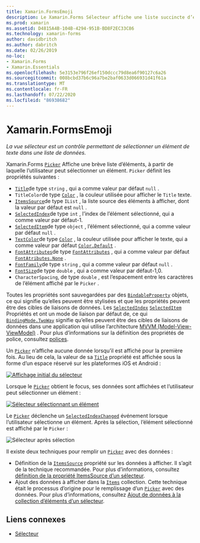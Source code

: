 ```yaml
---
title: Xamarin.FormsEmoji
description: Le Xamarin.Forms Sélecteur affiche une liste succincte d’éléments, à partir desquels l’utilisateur peut sélectionner un élément. Cet article explique comment utiliser la classe Picker pour sélectionner un élément de texte dans une liste de données.
ms.prod: xamarin
ms.assetid: D4815A4B-104B-4294-951B-BD8F2EC33C86
ms.technology: xamarin-forms
author: davidbritch
ms.author: dabritch
ms.date: 02/26/2019
no-loc:
- Xamarin.Forms
- Xamarin.Essentials
ms.openlocfilehash: 5e3153e796f26ef150dccc79d8ea6f90127c6a26
ms.sourcegitcommit: 008bcbd37b6c96a7be2baf0633d066931d41f61a
ms.translationtype: MT
ms.contentlocale: fr-FR
ms.lasthandoff: 07/22/2020
ms.locfileid: "86938682"
---
```

# <a name="xamarinforms-picker"></a>Xamarin.FormsEmoji

_La vue sélecteur est un contrôle permettant de sélectionner un élément de texte dans une liste de données._

Xamarin.Forms [`Picker`](xref:Xamarin.Forms.Picker) Affiche une brève liste d’éléments, à partir de laquelle l’utilisateur peut sélectionner un élément. `Picker` définit les propriétés suivantes :

- [`Title`](xref:Xamarin.Forms.Picker.Title)de type `string` , qui a comme valeur par défaut `null` .
- `TitleColor`de type [`Color`](xref:Xamarin.Forms.Color) , la couleur utilisée pour afficher le `Title` texte.
- [`ItemsSource`](xref:Xamarin.Forms.Picker.ItemsSource)de type `IList` , la liste source des éléments à afficher, dont la valeur par défaut est `null` .
- [`SelectedIndex`](xref:Xamarin.Forms.Picker.SelectedIndex)de type `int` , l’index de l’élément sélectionné, qui a comme valeur par défaut-1.
- [`SelectedItem`](xref:Xamarin.Forms.Picker.SelectedItem)de type `object` , l’élément sélectionné, qui a comme valeur par défaut `null` .
- [`TextColor`](xref:Xamarin.Forms.Picker.TextColor)de type [`Color`](xref:Xamarin.Forms.Color) , la couleur utilisée pour afficher le texte, qui a comme valeur par défaut [`Color.Default`](xref:Xamarin.Forms.Color.Default) .
- [`FontAttributes`](xref:Xamarin.Forms.Picker.FontAttributes)de type [`FontAttributes`](xref:Xamarin.Forms.FontAttributes) , qui a comme valeur par défaut [`FontAtributes.None`](xref:Xamarin.Forms.FontAttributes.None) .
- [`FontFamily`](xref:Xamarin.Forms.Picker.FontFamily)de type `string` , qui a comme valeur par défaut `null` .
- [`FontSize`](xref:Xamarin.Forms.Picker.FontSize)de type `double` , qui a comme valeur par défaut-1,0.
- `CharacterSpacing`, de type `double` , est l’espacement entre les caractères de l’élément affiché par le `Picker` .

Toutes les propriétés sont sauvegardées par des [`BindableProperty`](xref:Xamarin.Forms.BindableProperty) objets, ce qui signifie qu’elles peuvent être stylisées et que les propriétés peuvent être des cibles de liaisons de données. Les [`SelectedIndex`](xref:Xamarin.Forms.Picker.SelectedIndex) [`SelectedItem`](xref:Xamarin.Forms.Picker.SelectedItem) Propriétés et ont un mode de liaison par défaut de, ce qui [`BindingMode.TwoWay`](xref:Xamarin.Forms.BindingMode.TwoWay) signifie qu’elles peuvent être des cibles de liaisons de données dans une application qui utilise l’architecture [MVVM (Model-View-ViewModel)](~/xamarin-forms/enterprise-application-patterns/mvvm.md) . Pour plus d’informations sur la définition des propriétés de police, consultez [polices](~/xamarin-forms/user-interface/text/fonts.md).

Un [`Picker`](xref:Xamarin.Forms.Picker) n’affiche aucune donnée lorsqu’il est affiché pour la première fois. Au lieu de cela, la valeur de sa [`Title`](xref:Xamarin.Forms.Picker.Title) propriété est affichée sous la forme d’un espace réservé sur les plateformes iOS et Android :

[![Affichage initial du sélecteur](images/picker-initial.png)](images/picker-initial-large.png#lightbox "Affichage initial du sélecteur")

Lorsque le [`Picker`](xref:Xamarin.Forms.Picker) obtient le focus, ses données sont affichées et l’utilisateur peut sélectionner un élément :

[![Sélecteur sélectionnant un élément](images/picker-selection.png)](images/picker-selection-large.png#lightbox "Sélecteur sélectionnant un élément")

Le [`Picker`](xref:Xamarin.Forms.Picker) déclenche un [`SelectedIndexChanged`](xref:Xamarin.Forms.Picker.SelectedIndexChanged) événement lorsque l’utilisateur sélectionne un élément. Après la sélection, l’élément sélectionné est affiché par le `Picker` :

![Sélecteur après sélection](images/picker-after-selection.png)

Il existe deux techniques pour remplir un [`Picker`](xref:Xamarin.Forms.Picker) avec des données :

- Définition de la [`ItemsSource`](xref:Xamarin.Forms.Picker.ItemsSource) propriété sur les données à afficher. Il s’agit de la technique recommandée. Pour plus d’informations, consultez [définition de la propriété ItemsSource d’un sélecteur](populating-itemssource.md).
- Ajout des données à afficher dans la [`Items`](xref:Xamarin.Forms.Picker.Items) collection. Cette technique était le processus d’origine pour le remplissage d’un [`Picker`](xref:Xamarin.Forms.Picker) avec des données. Pour plus d’informations, consultez [Ajout de données à la collection d’éléments d’un sélecteur](populating-items.md).

## <a name="related-links"></a>Liens connexes

- [Sélecteur](xref:Xamarin.Forms.Picker)
